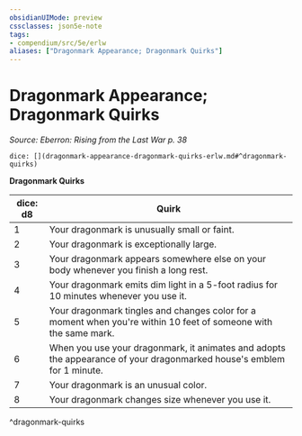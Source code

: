 ```yaml
---
obsidianUIMode: preview
cssclasses: json5e-note
tags:
- compendium/src/5e/erlw
aliases: ["Dragonmark Appearance; Dragonmark Quirks"]
---
```

# Dragonmark Appearance; Dragonmark Quirks
*Source: Eberron: Rising from the Last War p. 38* 

`dice: [](dragonmark-appearance-dragonmark-quirks-erlw.md#^dragonmark-quirks)`

**Dragonmark Quirks**

| dice: d8 | Quirk |
|----------|-------|
| 1 | Your dragonmark is unusually small or faint. |
| 2 | Your dragonmark is exceptionally large. |
| 3 | Your dragonmark appears somewhere else on your body whenever you finish a long rest. |
| 4 | Your dragonmark emits dim light in a 5-foot radius for 10 minutes whenever you use it. |
| 5 | Your dragonmark tingles and changes color for a moment when you're within 10 feet of someone with the same mark. |
| 6 | When you use your dragonmark, it animates and adopts the appearance of your dragonmarked house's emblem for 1 minute. |
| 7 | Your dragonmark is an unusual color. |
| 8 | Your dragonmark changes size whenever you use it. |
^dragonmark-quirks
